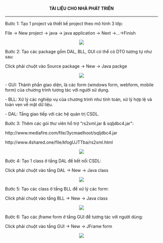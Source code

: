 <h4 color="red" align="center"> TÀI LIỆU CHO NHÀ PHÁT TRIỂN </h4>
<hr>
<p>Bước 1: Tạo 1 project và thiết kế project theo mô hình 3 lớp:</p>
<p>File -> New project -> java -> java application -> Next ->...->Finish</p>
<p align="center"><img src="https://user-images.githubusercontent.com/27814649/28240594-1b43f72a-69af-11e7-85ed-78eea7431ee8.PNG"></p>
<p>Bước 2: Tạo các package gồm DAL, BLL, GUI có thể có DTO tương tự như sau:</p>
<p>Click phải chuột vào Source package -> New -> Java packge</p>
<p align="center"><img src="https://user-images.githubusercontent.com/27814649/28240595-1d749d2e-69af-11e7-8854-3d555a9cc417.PNG"></p>
<p>- GUI: Thành phần giao diện, là các form (windows form, webform, mobile form) của chương trình tương tác với người sử dụng.</p>
<p>- BLL: Xử lý các nghiệp vụ của chương trình như tính toán, xử lý hợp lệ và toàn vẹn về mặt dữ liệu.</p>
<p>- DAL: Tầng giao tiếp với các hệ quản trị CSDL.</p>

<p>Bước 3: Thêm các gói thư viên hổ trợ "rs2xml.jar & sqljdbc4.jar":</p>
<p>http://www.mediafire.com/file/3ycmaelhoot/sqljdbc4.jar<p>
<p>http://www.4shared.one/file/kfogUJTTba/rs2xml.html<p>
<p align="center"><img src="https://user-images.githubusercontent.com/27814649/28240601-27e6ca8e-69af-11e7-96a0-58fba622ec20.PNG"></p>
<p>Bước 4: Tạo 1 class ở tầng DAL để kết nối CSDL:</p>
<p>Click phải chuột vào tầng DAL -> New -> Java class</p>
<p align="center"><img src="https://user-images.githubusercontent.com/27814649/28240597-1fe4ec80-69af-11e7-9078-c7c2debeaec1.PNG"></p>
<p>Bước 5: Tạo các class ở tầng BLL để xử lý các form:</p>
<p>Click phải chuột vào tầng BLL -> New -> Java class</p>
<p align="center"><img src="https://user-images.githubusercontent.com/27814649/28240598-2209a406-69af-11e7-85dc-c1c419ad2630.PNG"></p>
<p>Bước 6: Tạo các jframe form ở tầng GUI để tương tác với người dùng:</p>
<p>Click phải chuột vào tầng GUI -> New -> JFrame form</p>
<p align="center"><img src="https://user-images.githubusercontent.com/27814649/28240599-24e1e8aa-69af-11e7-9939-303adbb51f44.PNG"></p>
